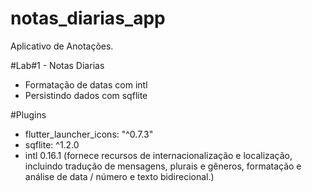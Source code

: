 # notas_diarias_app

Aplicativo de Anotações.

#Lab#1 - Notas Diarias
* Formatação de datas com intl
* Persistindo dados com sqflite

#Plugins
* flutter_launcher_icons: "^0.7.3"
* sqflite: ^1.2.0
* intl 0.16.1 (fornece recursos de internacionalização e localização, 
        incluindo tradução de mensagens, plurais e gêneros, formatação 
        e análise de data / número e texto bidirecional.)